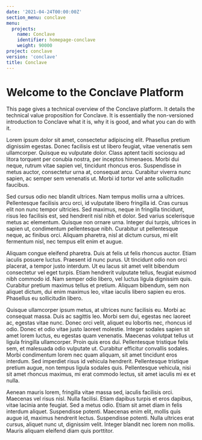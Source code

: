 ```yaml
---
date: '2021-04-24T00:00:00Z'
section_menu: conclave
menu:
  projects:
    name: Conclave
    identifier: homepage-conclave
    weight: 90000
project: conclave
version: 'conclave'
title: Conclave
---
```


# Welcome to the Conclave Platform

This page gives a technical overview of the Conclave platform. It details the technical value proposition for Conclave. It is essentially the non-versioned introduction to Conclave what it is, why it is good, and what you can do with it.

Lorem ipsum dolor sit amet, consectetur adipiscing elit. Phasellus pretium dignissim egestas. Donec facilisis est ut libero feugiat, vitae venenatis sem ullamcorper. Quisque eu vulputate dolor. Class aptent taciti sociosqu ad litora torquent per conubia nostra, per inceptos himenaeos. Morbi dui neque, rutrum vitae sapien vel, tincidunt rhoncus eros. Suspendisse in metus auctor, consectetur urna at, consequat arcu. Curabitur viverra nunc sapien, ac semper sem venenatis ut. Morbi id tortor vel ante sollicitudin faucibus.

Sed cursus odio nec blandit ultrices. Nam tempus mollis urna a ultrices. Pellentesque facilisis arcu orci, id vulputate libero fringilla id. Cras cursus elit non nunc tempor ultricies. Sed maximus, neque in fringilla tincidunt, risus leo facilisis est, sed hendrerit nisl nibh et dolor. Sed varius scelerisque metus ac elementum. Quisque non ornare urna. Integer dui turpis, ultrices in sapien ut, condimentum pellentesque nibh. Curabitur ut pellentesque neque, ac finibus orci. Aliquam pharetra, nisl at dictum cursus, mi elit fermentum nisl, nec tempus elit enim et augue.

Aliquam congue eleifend pharetra. Duis at felis ut felis rhoncus auctor. Etiam iaculis posuere luctus. Praesent id nunc purus. Ut tincidunt odio non orci placerat, a tempor justo interdum. Ut eu lacus sit amet velit bibendum consectetur vel eget turpis. Etiam hendrerit vulputate tellus, feugiat euismod nibh commodo id. Nam semper odio libero, vel luctus ligula dignissim quis. Curabitur pretium maximus tellus et pretium. Aliquam bibendum, sem non aliquet dictum, dui enim maximus leo, vitae iaculis libero sapien eu eros. Phasellus eu sollicitudin libero.

Quisque ullamcorper ipsum metus, at ultrices nunc facilisis eu. Morbi ac consequat massa. Duis ac sagittis leo. Morbi sem dui, egestas nec laoreet ac, egestas vitae nunc. Donec orci velit, aliquet eu lobortis nec, rhoncus id odio. Donec et odio vitae justo laoreet molestie. Integer sodales sapien sit amet lorem luctus, eu egestas quam venenatis. Maecenas volutpat tellus ut ligula fringilla ullamcorper. Proin quis eros dui. Pellentesque tristique felis sem, et malesuada odio vulputate ut. Curabitur efficitur convallis sodales. Morbi condimentum lorem nec quam aliquam, sit amet tincidunt eros interdum. Sed imperdiet risus id vehicula hendrerit. Pellentesque tristique pretium augue, non tempus ligula sodales quis. Pellentesque vehicula, nisi sit amet rhoncus maximus, mi erat commodo lectus, sit amet iaculis mi ex et nulla.

Aenean mauris lorem, fringilla vitae massa sed, iaculis facilisis orci. Maecenas vel risus nisl. Nulla facilisi. Etiam dapibus turpis et eros dapibus, vitae lacinia ante feugiat. Sed a metus odio. Etiam sit amet diam in felis interdum aliquet. Suspendisse potenti. Maecenas enim elit, mollis quis augue id, maximus hendrerit lectus. Suspendisse potenti. Nulla ultrices erat cursus, aliquet nunc ut, dignissim velit. Integer blandit nec lorem non mollis. Mauris aliquam eleifend diam quis porttitor.
